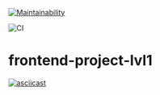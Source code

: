 [![Maintainability](https://api.codeclimate.com/v1/badges/a99a88d28ad37a79dbf6/maintainability)](https://codeclimate.com/github/codeclimate/codeclimate/maintainability)

![CI](https://github.com/t4ks/frontend-project-lvl1/workflows/Node.js%20CI/badge.svg)

# frontend-project-lvl1

[![asciicast](https://asciinema.org/a/kgKE6RWWu7RSWHZ1Pdk8ZN2Rn.svg)](https://asciinema.org/a/kgKE6RWWu7RSWHZ1Pdk8ZN2Rn)

